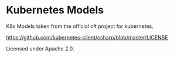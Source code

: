# Kubernetes Models
K8s Models taken from the official c# project for kubernetes.

https://github.com/kubernetes-client/csharp/blob/master/LICENSE

Licensed under Apache 2.0.
